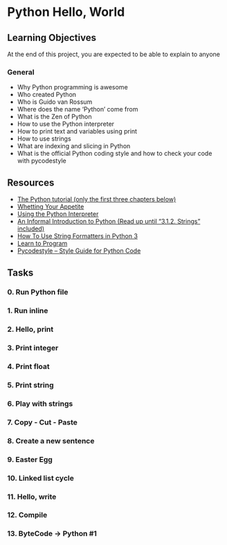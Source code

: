# Python Hello, World

## Learning Objectives

At the end of this project, you are expected to be able to explain to anyone

### General

* Why Python programming is awesome
* Who created Python
* Who is Guido van Rossum
* Where does the name ‘Python’ come from
* What is the Zen of Python
* How to use the Python interpreter
* How to print text and variables using print
* How to use strings
* What are indexing and slicing in Python
* What is the official Python coding style and how to check your code with   pycodestyle

## Resources

* [The Python tutorial (only the first three chapters below)](https://docs.python.org/3/tutorial/index.html)
* [Whetting Your Appetite](https://docs.python.org/3/tutorial/appetite.html)
* [Using the Python Interpreter](https://docs.python.org/3/tutorial/interpreter.html)
* [An Informal Introduction to Python (Read up until “3.1.2. Strings” included)](https://docs.python.org/3/tutorial/introduction.html)
* [How To Use String Formatters in Python 3](https://realpython.com/python-f-strings/)
* [Learn to Program](https://www.youtube.com/playlist?list=PLGLfVvz_LVvTn3cK5e6LjhgGiSeVlIRwt)
* [Pycodestyle – Style Guide for Python Code](https://pypi.org/project/pycodestyle/)


## Tasks

### 0. Run Python file

### 1. Run inline

### 2. Hello, print

### 3. Print integer

### 4. Print float

### 5. Print string

### 6. Play with strings

### 7. Copy - Cut - Paste

### 8. Create a new sentence

### 9. Easter Egg

### 10. Linked list cycle

### 11. Hello, write

### 12. Compile

### 13. ByteCode -> Python #1
